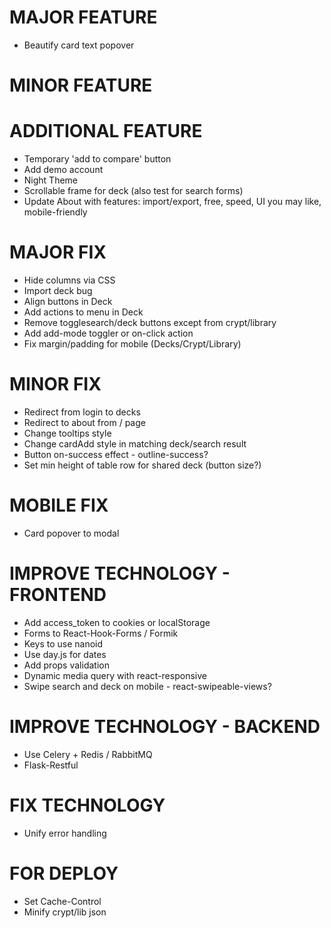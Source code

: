 # MAJOR FEATURE
* Beautify card text popover

# MINOR FEATURE

# ADDITIONAL FEATURE
* Temporary 'add to compare' button
* Add demo account
* Night Theme
* Scrollable frame for deck (also test for search forms) 
* Update About with features: import/export, free, speed, UI you may like, mobile-friendly

# MAJOR FIX
* Hide columns via CSS
* Import deck bug
* Align buttons in Deck
* Add actions to menu in Deck
* Remove togglesearch/deck buttons except from crypt/library
* Add add-mode toggler or on-click action
* Fix margin/padding for mobile (Decks/Crypt/Library)

# MINOR FIX
* Redirect from login to decks
* Redirect to about from / page
* Change tooltips style
* Change cardAdd style in matching deck/search result
* Button on-success effect - outline-success?
* Set min height of table row for shared deck (button size?)

# MOBILE FIX
* Card popover to modal

# IMPROVE TECHNOLOGY - FRONTEND
* Add access_token to cookies or localStorage
* Forms to React-Hook-Forms / Formik
* Keys to use nanoid
* Use day.js for dates
* Add props validation
* Dynamic media query with react-responsive
* Swipe search and deck on mobile - react-swipeable-views?

# IMPROVE TECHNOLOGY - BACKEND
* Use Celery + Redis / RabbitMQ
* Flask-Restful

# FIX TECHNOLOGY
* Unify error handling

# FOR DEPLOY
* Set Cache-Control
* Minify crypt/lib json
